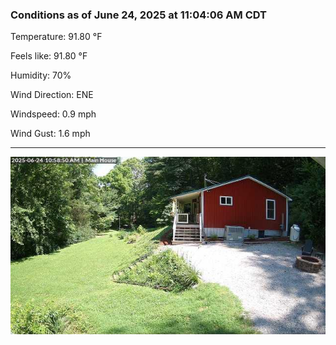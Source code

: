 ### Conditions as of June 24, 2025 at 11:04:06 AM CDT 

Temperature: 91.80 &deg;F

Feels like: 91.80 &deg;F

Humidity: 70%

Wind Direction: ENE

Windspeed: 0.9 mph

Wind Gust: 1.6 mph

---

<img src="./images/latest.jpeg"/>

